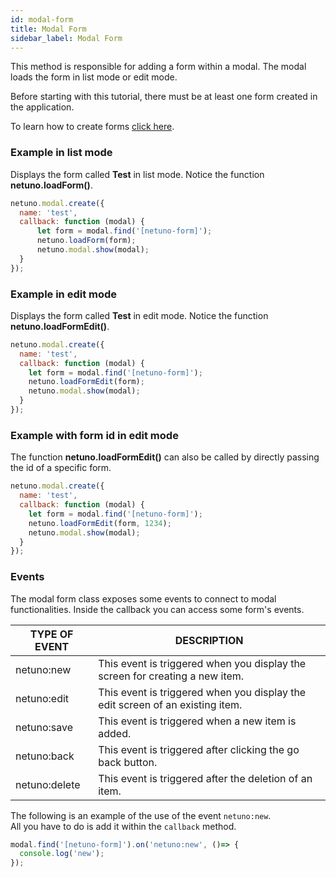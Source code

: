 ```yaml
---
id: modal-form
title: Modal Form
sidebar_label: Modal Form
---
```


This method is responsible for adding a form within a modal.
The modal loads the form in list mode or edit mode.

Before starting with this tutorial, there must be at least one form created in the application.

To learn how to create forms [click here](academy/explore/graphical-interface/forms.md).

### Example in list mode

Displays the form called **Test** in list mode. Notice the function **netuno.loadForm()**.

```javascript
netuno.modal.create({
  name: 'test',
  callback: function (modal) {
      let form = modal.find('[netuno-form]');
      netuno.loadForm(form);            
      netuno.modal.show(modal);
  }
});
```

### Example in edit mode

Displays the form called **Test** in edit mode. Notice the function **netuno.loadFormEdit()**.

```javascript
netuno.modal.create({
  name: 'test',
  callback: function (modal) {
    let form = modal.find('[netuno-form]');
    netuno.loadFormEdit(form);
    netuno.modal.show(modal);
  }
});
```

### Example with form id in edit mode

The function **netuno.loadFormEdit()** can also be called by directly passing the id of a specific form.

```javascript
netuno.modal.create({
  name: 'test',
  callback: function (modal) {
    let form = modal.find('[netuno-form]');
    netuno.loadFormEdit(form, 1234);
    netuno.modal.show(modal);
  }
});
```

### Events

The modal form class exposes some events to connect to modal functionalities. Inside the callback you can access some form's events.

| TYPE OF EVENT   | DESCRIPTION    |
| ------- |--------------|
| netuno:new | This event is triggered when you display the screen for creating a new item. |
| netuno:edit | This event is triggered when you display the edit screen of an existing item. |
| netuno:save | This event is triggered when a new item is added. |
| netuno:back | This event is triggered after clicking the go back button. |
| netuno:delete | This event is triggered after the deletion of an item. |

The following is an example of the use of the event `netuno:new`.<br>
All you have to do is add it within the `callback` method.

```javascript
modal.find('[netuno-form]').on('netuno:new', ()=> {
  console.log('new');
});
```